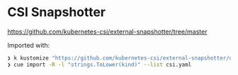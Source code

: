 # CSI Snapshotter

https://github.com/kubernetes-csi/external-snapshotter/tree/master

Imported with:

```sh
❯ k kustomize "https://github.com/kubernetes-csi/external-snapshotter/deploy/kubernetes/csi-snapshotter?ref=v6.2.1" > csi.yaml
❯ cue import -R -l "strings.ToLower(kind)" --list csi.yaml
```
